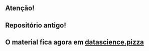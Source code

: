 ## Atenção!

## Repositório antigo! 

## O material fica agora em [datascience.pizza](http://datascience.pizza)
